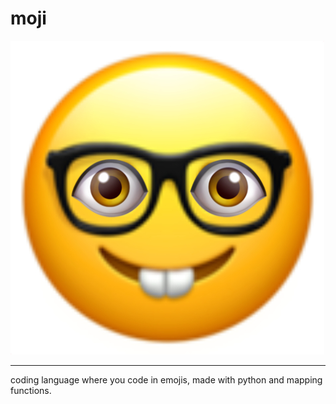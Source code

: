 # moji
![logo](images/98cba4f4-ffa2-4504-8425-c70c65fcdb96.jpeg)
<br>
<hr>
coding language where you code in emojis, made with python and mapping functions.
